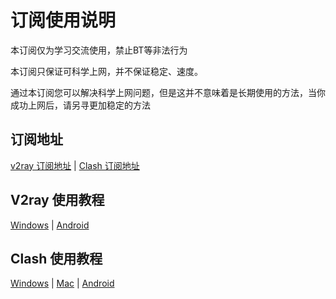 # 订阅使用说明

本订阅仅为学习交流使用，禁止BT等非法行为

本订阅只保证可科学上网，并不保证稳定、速度。

通过本订阅您可以解决科学上网问题，但是这并不意味着是长期使用的方法，当你成功上网后，请另寻更加稳定的方法

## 订阅地址
[v2ray 订阅地址](https://api.dler.io/sub?target=v2ray&url=https%3A%2F%2Fxfxdy.qiqis.ml%2Fv2%2Fv2ray.txt&insert=false)   |   [Clash 订阅地址](https://api.dler.io/sub?target=clash&new_name=true&url=https%3A%2F%2Fxfxdy.qiqis.ml%2Fv2%2Fv2ray.txt&insert=false&config=https%3A%2F%2Fraw.githubusercontent.com%2FACL4SSR%2FACL4SSR%2Fmaster%2FClash%2Fconfig%2FACL4SSR_Online_AdblockPlus.ini)

## V2ray 使用教程

[Windows](https://github.com/selierlin/Share-SSR-V2ray/blob/master/V2ray/V2rayN_Windows.md)  |  [Android](https://github.com/selierlin/Share-SSR-V2ray/blob/master/V2ray/V2ray_Android.md)

## Clash 使用教程

[Windows](https://github.com/selierlin/Share-SSR-V2ray/blob/master/Clash/Clash_Windows.md)   |   [Mac](https://github.com/selierlin/Share-SSR-V2ray/blob/master/Clash/Clash_Mac.md)  |   [Android](https://github.com/selierlin/Share-SSR-V2ray/blob/master/Clash/Clash_Android.md) 
